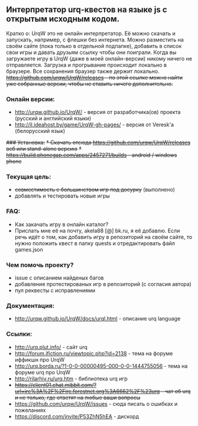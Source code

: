 ## Интерпретатор urq-квестов на языке js с открытым исходным кодом.
Кратко о:
UrqW это не онлайн интерпретатор. Её можно скачать и запускать, например, с флешки без интернета.
Можно разместить на своём сайте (пока только в отдельной подпапке), добавить в список свои игры и давать друзьям ссылку чтобы они поиграли.
Когда вы загружаете игру в UrqW (даже в моей онлайн-версии) никому ничего не отправляется. Загрузка и прогрывание происходит локально в браузере. Все сохранения браузер также держит локально.
~~https://github.com/urqw/UrqW/releases - по этой ссылке можно найти уже собранные версии, чтобы не ставить ничего дополнительно.~~

### Онлайн версии:
 * http://urqw.github.io/UrqW/ - версия от разработчика(ов) проекта (русский и английский языки)
 * http://il.ideahost.by/game/UrqW-gh-pages/ - версия от Veresk'а (белорусский язык)

~~### Установка:~~
~~* Скачать отсюда https://github.com/urqw/UrqW/releases веб или stand-alone версию~~
~~* https://build.phonegap.com/apps/2457271/builds - android / windows phone~~

### Текущая цель:
 * ~~совместимость с большинством игр под досурку~~ (выполнено)
 * добавлять и тестировать новые игры

### FAQ:
 * Как закачать игру в онлайн каталог?
 * Прислать мне её на почту, akela88 [@] bk.ru, я её добавлю. Если речь идёт о том, как добавить игру в репозиторий на своём сайте, то нужно положить квест в папку quests и отредактировать файл games.json
 
### Чем помочь проекту?
 * issue с описанием найденых багов
 * добавление протестированых игр в репозиторий (с согласия автора)
 * пул реквесты с исправлениями

### Документация:
 * http://urqw.github.io/UrqW/docs/urql.html - описание urq language

### Ссылки:
 * http://urq.plut.info/ - сайт urq
 * http://forum.ifiction.ru/viewtopic.php?id=2138 - тема на форуме иффикшн про UrqW
 * http://urq.borda.ru/?1-0-0-00000495-000-0-0-1444755056 - тема на форуме urq про UrqW
 * http://rilarhiv.ru/urq.htm - библиотека urq игр
 * ~~https://client01.chat.mibbit.com/?url=irc%3A%2F%2Firc.forestnet.org%3A6662%2F%23urq - чат об urq и не только, где ответят на любые ваши вопросы~~
 * https://github.com/urqw/UrqW/issues - сюда писать о ошибках и пожеланиях
 * https://discord.com/invite/P53ZhN5hEA - дискорд 
